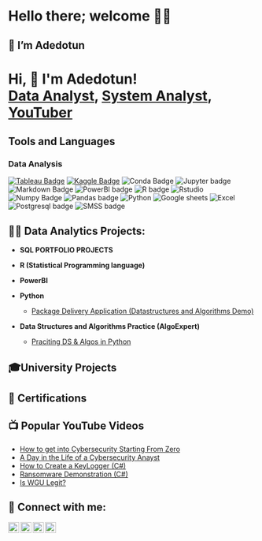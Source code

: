 # Hello there; welcome 👋🏾

## 👋 I’m Adedotun


<h1>Hi, 👋 I'm Adedotun! <br/><a href="https://github.com/joshmadakor1">Data Analyst</a>, <a href="https://www.linkedin.com/in/joshmadakor/">System Analyst</a>, <a href="https://www.youtube.com/c/joshmadakor">YouTuber</a></h1>

## Tools and Languages

### Data Analysis

[![Tableau Badge](https://img.shields.io/badge/Tableau-E97627?style=for-the-badge&logo=Tableau&logoColor=white&link=https://public.tableau.com/app/profile/henry.okam#!/?newProfile=&activeTab=0)](https://public.tableau.com/app/profile/henry.okam#!/?newProfile=&activeTab=0) [![Kaggle Badge](https://img.shields.io/badge/Kaggle-20BEFF?style=for-the-badge&logo=Kaggle&logoColor=white&link=https://www.kaggle.com/henryokam)](https://www.kaggle.com/henryokam) ![Conda Badge](https://img.shields.io/badge/conda-342B029.svg?&style=for-the-badge&logo=anaconda&logoColor=white) ![Jupyter badge](https://img.shields.io/badge/Jupyter-F37626.svg?&style=for-the-badge&logo=Jupyter&logoColor=white) ![Markdown Badge](https://img.shields.io/badge/Markdown-000000?style=for-the-badge&logo=markdown&logoColor=white) ![PowerBI badge](https://img.shields.io/badge/PowerBI-F2C811?style=for-the-badge&logo=Power%20BI&logoColor=white) ![R badge](https://img.shields.io/badge/R-276DC3?style=for-the-badge&logo=r&logoColor=white) ![Rstudio](https://img.shields.io/badge/RStudio-75AADB?style=for-the-badge&logo=RStudio&logoColor=white) ![Numpy Badge](https://img.shields.io/badge/Numpy-777BB4?style=for-the-badge&logo=numpy&logoColor=white) ![Pandas badge](https://img.shields.io/badge/Pandas-2C2D72?style=for-the-badge&logo=pandas&logoColor=white) ![Python](https://img.shields.io/badge/Python-FFD43B?style=for-the-badge&logo=python&logoColor=blue) ![Google sheets](https://img.shields.io/badge/Google%20Sheets-34A853?style=for-the-badge&logo=google-sheets&logoColor=white) ![Excel](https://img.shields.io/badge/Microsoft_Excel-217346?style=for-the-badge&logo=microsoft-excel&logoColor=white) ![Postgresql badge](https://img.shields.io/badge/PostgreSQL-316192?style=for-the-badge&logo=postgresql&logoColor=white) ![SMSS badge](https://img.shields.io/badge/Microsoft%20SQL%20Server-CC2927?style=for-the-badge&logo=microsoft%20sql%20server&logoColor=white) 


<h2>👨‍💻 Data Analytics Projects:</h2>

- <b>SQL PORTFOLIO PROJECTS </b>

- <b>R (Statistical Programming language) </b>

- <b>PowerBI</b>

- <b>Python</b>
  - [Package Delivery Application (Datastructures and Algorithms Demo)](https://github.com/joshmadakor1/Package-Delivery-Pathfinding-Algorithm)
    
- <b>Data Structures and Algorithms Practice (AlgoExpert)</b>
  - [Praciting DS & Algos in Python](https://github.com/joshmadakor1/Algorithms-Practice)

<h2> 🎓University Projects</h2>

<h2> 📄 Certifications </h2>
 

<h2>📺 Popular YouTube Videos</h2>

- [How to get into Cybersecurity Starting From Zero](https://www.youtube.com/watch?v=a83ASGn_V_s)
- [A Day in the Life of a Cybersecurity Anayst](https://www.youtube.com/watch?v=uHy3oM7NnoU)
- [How to Create a KeyLogger (C#)](https://www.youtube.com/watch?v=N-L9hklSlNk)
- [Ransomware Demonstration (C#)](https://www.youtube.com/watch?v=OfvdQeh79s0)
- [Is WGU Legit?](https://www.youtube.com/watch?v=E2MwRWxDBkA)

<h2> 🤳 Connect with me:</h2>

[<img align="left" alt="JoshMadakor | YouTube" width="22px" src="https://cdn.jsdelivr.net/npm/simple-icons@v3/icons/youtube.svg" />][youtube]
[<img align="left" alt="JoshMadakor | Twitter" width="22px" src="https://cdn.jsdelivr.net/npm/simple-icons@v3/icons/twitter.svg" />][twitter]
[<img align="left" alt="JoshMadakor | LinkedIn" width="22px" src="https://cdn.jsdelivr.net/npm/simple-icons@v3/icons/linkedin.svg" />][linkedin]
[<img align="left" alt="JoshMadakor | Instagram" width="22px" src="https://cdn.jsdelivr.net/npm/simple-icons@v3/icons/instagram.svg" />][instagram]

[twitter]: https://twitter.com/joshmadakor
[youtube]: https://www.youtube.com/c/joshmadakor
[instagram]: https://www.instagram.com/joshmadakor/
[linkedin]: https://linkedin.com/in/joshmadakor

<!--
**joshmadakor1/joshmadakor1** is a ✨ _special_ ✨ repository because its `README.md` (this file) appears on your GitHub profile.

Here are some ideas to get you started:

- 🔭 I’m currently working on ...
- 🌱 I’m currently learning ...
- 👯 I’m looking to collaborate on ...
- 🤔 I’m looking for help with ...
- 💬 Ask me about ...
- 📫 How to reach me: ...
- 😄 Pronouns: ...
- ⚡ Fun fact: ...
-->
